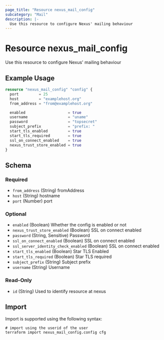 ```yaml
---
page_title: "Resource nexus_mail_config"
subcategory: "Mail"
description: |-
  Use this resource to configure Nexus' mailing behaviour
---
```

# Resource nexus_mail_config
Use this resource to configure Nexus' mailing behaviour
## Example Usage
```terraform
resource "nexus_mail_config" "config" {
  port         = 25
  host         = "examplehost.org"
  from_address = "from@examplehost.org"

  enabled                   = true
  username                  = "uname"
  password                  = "topsecret"
  subject_prefix            = "prefix: "
  start_tls_enabled         = true
  start_tls_required        = true
  ssl_on_connect_enabled    = true
  nexus_trust_store_enabled = true
}
```
<!-- schema generated by tfplugindocs -->
## Schema

### Required

- `from_address` (String) fromAddress
- `host` (String) hostname
- `port` (Number) port

### Optional

- `enabled` (Boolean) Whether the config is enabled or not
- `nexus_trust_store_enabled` (Boolean) SSL on connect enabled
- `password` (String, Sensitive) Password
- `ssl_on_connect_enabled` (Boolean) SSL on connect enabled
- `ssl_server_identity_check_enabled` (Boolean) SSL on connect enabled
- `start_tls_enabled` (Boolean) Star TLS Enabled
- `start_tls_required` (Boolean) Star TLS required
- `subject_prefix` (String) Subject prefix
- `username` (String) Username

### Read-Only

- `id` (String) Used to identify resource at nexus
## Import
Import is supported using the following syntax:
```shell
# import using the userid of the user
terraform import nexus_mail_config.config cfg
```
